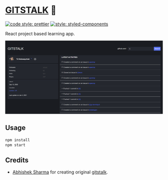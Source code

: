 # [GITSTALK](http://gitstalk_clone.surge.sh/) 🔎

[![code style: prettier](https://img.shields.io/badge/code_style-prettier-ff69b4.svg?style=flat-square)](https://github.com/prettier/prettier)
[![style: styled-components](https://img.shields.io/badge/style-%F0%9F%92%85%20styled--components-orange.svg?colorB=daa357&colorA=db748e)](https://github.com/styled-components/styled-components)

React project based learning app.

![Screenshot](docs/images/screenshot.PNG)

## Usage

```
npm install
npm start
```

## Credits

- [Abhishek Sharma](https://github.com/littlewonder) for creating original [gitstalk](https://github.com/littlewonder/gitstalk).
